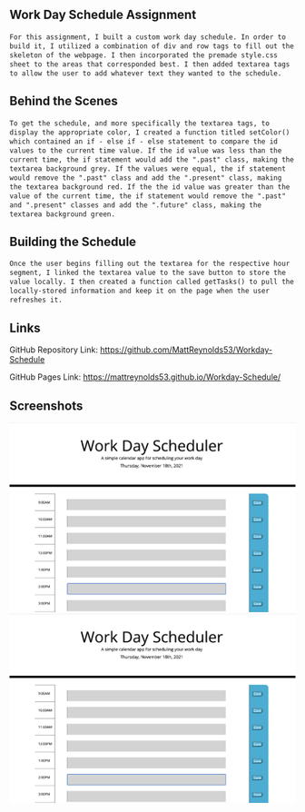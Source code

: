 ## Work Day Schedule Assignment

```
For this assignment, I built a custom work day schedule. In order to build it, I utilized a combination of div and row tags to fill out the skeleton of the webpage. I then incorporated the premade style.css sheet to the areas that corresponded best. I then added textarea tags to allow the user to add whatever text they wanted to the schedule. 
```

## Behind the Scenes
```
To get the schedule, and more specifically the textarea tags, to display the appropriate color, I created a function titled setColor() which contained an if - else if - else statement to compare the id values to the current time value. If the id value was less than the current time, the if statement would add the ".past" class, making the textarea background grey. If the values were equal, the if statement would remove the ".past" class and add the ".present" class, making the textarea background red. If the the id value was greater than the value of the current time, the if statement would remove the ".past" and ".present" classes and add the ".future" class, making the textarea background green.
```

## Building the Schedule
``` 
Once the user begins filling out the textarea for the respective hour segment, I linked the textarea value to the save button to store the value locally. I then created a function called getTasks() to pull the locally-stored information and keep it on the page when the user refreshes it.
```

## Links

GitHub Repository Link: https://github.com/MattReynolds53/Workday-Schedule

GitHub Pages Link: https://mattreynolds53.github.io/Workday-Schedule/


## Screenshots

![](./Develop/Screenshots/WorkSchedule1.png)
![](./Develop/Screenshots/WorkSchedule1.png)

